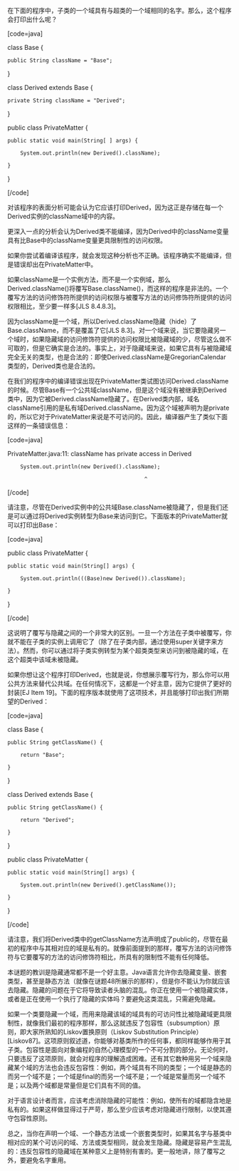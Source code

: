 在下面的程序中，子类的一个域具有与超类的一个域相同的名字。那么，这个程序会打印出什么呢？ 
[code=java]
class Base {
    public String className = "Base";
}

class Derived extends Base {
    private String className = "Derived";
}

public class PrivateMatter {
    public static void main(String[ ] args) {
        System.out.println(new Derived().className);
    }
}
[/code]
对该程序的表面分析可能会认为它应该打印Derived，因为这正是存储在每一个Derived实例的className域中的内容。 
更深入一点的分析会认为Derived类不能编译，因为Derived中的className变量具有比Base中的className变量更具限制性的访问权限。 
如果你尝试着编译该程序，就会发现这种分析也不正确。该程序确实不能编译，但是错误却出在PrivateMatter中。 
如果className是一个实例方法，而不是一个实例域，那么Derived.className()将覆写Base.className()，而这样的程序是非法的。一个覆写方法的访问修饰符所提供的访问权限与被覆写方法的访问修饰符所提供的访问权限相比，至少要一样多[JLS 8.4.8.3]。 
因为className是一个域，所以Derived.className隐藏（hide）了Base.className，而不是覆盖了它[JLS 8.3]。对一个域来说，当它要隐藏另一个域时，如果隐藏域的访问修饰符提供的访问权限比被隐藏域的少，尽管这么做不可取的，但是它确实是合法的。事实上，对于隐藏域来说，如果它具有与被隐藏域完全无关的类型，也是合法的：即使Derived.className是GregorianCalendar类型的，Derived类也是合法的。 
在我们的程序中的编译错误出现在PrivateMatter类试图访问Derived.className的时候。尽管Base有一个公共域className，但是这个域没有被继承到Derived类中，因为它被Derived.className隐藏了。在Derived类内部，域名className引用的是私有域Derived.className。因为这个域被声明为是private的，所以它对于PrivateMatter来说是不可访问的。因此，编译器产生了类似下面这样的一条错误信息： 
[code=java]
PrivateMatter.java:11: className has private access in Derived
        System.out.println(new Derived().className);
                                               ^
[/code]
请注意，尽管在Derived实例中的公共域Base.className被隐藏了，但是我们还是可以通过将Derived实例转型为Base来访问到它。下面版本的PrivateMatter就可以打印出Base： 
[code=java]
public class PrivateMatter {
    public static void main(String[] args) {
        System.out.println(((Base)new Derived()).className);
    }
}
[/code]
这说明了覆写与隐藏之间的一个非常大的区别。一旦一个方法在子类中被覆写，你就不能在子类的实例上调用它了（除了在子类内部，通过使用super关键字来方法）。然而，你可以通过将子类实例转型为某个超类类型来访问到被隐藏的域，在这个超类中该域未被隐藏。 
如果你想让这个程序打印Derived，也就是说，你想展示覆写行为，那么你可以用公共方法来替代公共域。在任何情况下，这都是一个好主意，因为它提供了更好的封装[EJ Item 19]。下面的程序版本就使用了这项技术，并且能够打印出我们所期望的Derived： 
[code=java]
class Base {
    public String getClassName() {
        return "Base";
    }
}

class Derived extends Base {
    public String getClassName() {
        return "Derived";
    }
}

public class PrivateMatter {
    public static void main(String[] args) {
        System.out.println(new Derived().getClassName());
    }
}
[/code]
请注意，我们将Derived类中的getClassName方法声明成了public的，尽管在最初的程序中与其相对应的域是私有的。就像前面提到的那样，覆写方法的访问修饰符与它要覆写的方法的访问修饰符相比，所具有的限制性不能有任何降低。 
本谜题的教训是隐藏通常都不是一个好主意。Java语言允许你去隐藏变量、嵌套类型，甚至是静态方法（就像在谜题48所展示的那样），但是你不能认为你就应该去隐藏。隐藏的问题在于它将导致读者头脑的混乱。你正在使用一个被隐藏实体，或者是正在使用一个执行了隐藏的实体吗？要避免这类混乱，只需避免隐藏。 
如果一个类要隐藏一个域，而用来隐藏该域的域具有的可访问性比被隐藏域更具限制性，就像我们最初的程序那样，那么这就违反了包容性（subsumption）原则，即大家所熟知的Liskov置换原则（Liskov Substitution Principle）[Liskov87]。这项原则叙述道，你能够对基类所作的任何事，都同样能够作用于其子类。包容性是面向对象编程的自然心理模型的一个不可分割的部分。无论何时，只要违反了这项原则，就会对程序的理解造成困难。还有其它数种用另一个域来隐藏某个域的方法也会违反包容性：例如，两个域具有不同的类型；一个域是静态的而另一个域不是；一个域是final的而另一个域不是；一个域是常量而另一个域不是；以及两个域都是常量但是它们具有不同的值。 
对于语言设计者而言，应该考虑消除隐藏的可能性：例如，使所有的域都隐含地是私有的。如果这样做显得过于严苛，那么至少应该考虑对隐藏进行限制，以使其遵守包容性原则。 
总之，当你在声明一个域、一个静态方法或一个嵌套类型时，如果其名字与基类中相对应的某个可访问的域、方法或类型相同，就会发生隐藏。隐藏是容易产生混乱的：违反包容性的隐藏域在某种意义上是特别有害的。更一般地讲，除了覆写之外，要避免名字重用。